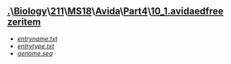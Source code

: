 ## [.](..\..\..\..\..\..)\\[Biology](..\..\..\..\..)\\[211](..\..\..\..)\\[MS18](..\..\..)\\[Avida](..\..)\\[Part4](..)\\[10_1.avidaedfreezeritem]()
- [_entryname.txt_](entryname.txt)
- [_entrytype.txt_](entrytype.txt)
- [_genome.seq_](genome.seq)
